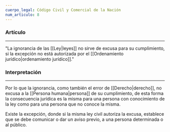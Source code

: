 ```yaml
---
cuerpo_legal: Código Civil y Comercial de la Nación
num_articulo: 8
---
```


### Artículo
---
"La ignorancia de las [[Ley|leyes]] no sirve de excusa para su cumplimiento, si la excepción no está autorizada por el [[Ordenamiento jurídico|ordenamiento jurídico]]."

### Interpretación
---
Por lo que la ignorancia, como también el error de [[Derecho|derecho]], no excusa a la [[Persona humana|persona]] de su cumplimiento, de esta forma la consecuencia jurídica es la misma para una persona con conocimiento de la ley como para una persona que no conoce la misma.

Existe la excepción, donde si la misma ley civil autoriza la excusa, establece que se debe comunicar o dar un aviso previo, a una persona determinada o al público.
